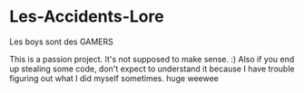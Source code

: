 # Les-Accidents-Lore
Les boys sont des GAMERS


This is a passion project. It's not supposed to make sense. :)
Also if you end up stealing some code, don't expect to understand it because I have trouble figuring out what I did myself sometimes.
huge weewee